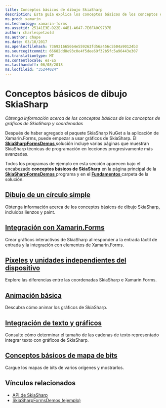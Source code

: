 ```yaml
---
title: Conceptos básicos de dibujo SkiaSharp
description: Esta guía explica los conceptos básicos de los conceptos de gráficos de SkiaSharp y coordenadas en aplicaciones de Xamarin.Forms.
ms.prod: xamarin
ms.technology: xamarin-forms
ms.assetid: 25141E3E-D22E-44B1-A647-7E6FA0C9737B
author: charlespetzold
ms.author: chape
ms.date: 03/10/2017
ms.openlocfilehash: 736921665664e559263fd56a456c5504a90124b3
ms.sourcegitcommit: 66682dd8e93c0e4f5dee69f32b5fc5a96443e307
ms.translationtype: MT
ms.contentlocale: es-ES
ms.lasthandoff: 06/08/2018
ms.locfileid: "35244024"
---
```

# <a name="skiasharp-drawing-basics"></a>Conceptos básicos de dibujo SkiaSharp

_Obtenga información acerca de los conceptos básicos de los conceptos de gráficos de SkiaSharp y coordenadas_

Después de haber agregado el paquete SkiaSharp NuGet a la aplicación de Xamarin.Forms, puede empezar a usar gráficos de SkiaSharp. El [ **SkiaSharpFormsDemos** ](https://developer.xamarin.com/samples/xamarin-forms/SkiaSharpForms/Demos/) solución incluye varias páginas que muestran SkiaSharp técnicas de programación en lecciones progresivamente más avanzadas.

Todos los programas de ejemplo en esta sección aparecen bajo el encabezado **conceptos básicos de SkiaSharp** en la página principal de la [ **SkiaSharpFormsDemos** ](https://developer.xamarin.com/samples/xamarin-forms/SkiaSharpForms/Demos/) programa y en el [ **Fundamentos** ](https://github.com/xamarin/xamarin-forms-samples/tree/master/SkiaSharpForms/Demos/Demos/SkiaSharpFormsDemos/Basics) carpeta de la solución.

## <a name="drawing-a-simple-circlecirclemd"></a>[Dibujo de un círculo simple](circle.md)

Obtenga información acerca de los conceptos básicos de dibujo SkiaSharp, incluidos lienzos y paint.

## <a name="integrating-with-xamarinformsintegrationmd"></a>[Integración con Xamarin.Forms](integration.md)

Crear gráficos interactivos de SkiaSharp al responder a la entrada táctil de entrada y la integración con elementos de Xamarin.Forms.

## <a name="pixels-and-device-independent-unitspixelsmd"></a>[Píxeles y unidades independientes del dispositivo](pixels.md)

Explore las diferencias entre las coordenadas SkiaSharp e Xamarin.Forms.

## <a name="basic-animationanimationmd"></a>[Animación básica](animation.md)

Descubra cómo animar los gráficos de SkiaSharp.

## <a name="integrating-text-and-graphicstextmd"></a>[Integración de texto y gráficos](text.md)

Consulte cómo determinar el tamaño de las cadenas de texto representado integrar texto con gráficos de SkiaSharp.

## <a name="bitmap-basicsbitmapsmd"></a>[Conceptos básicos de mapa de bits](bitmaps.md)

Cargue los mapas de bits de varios orígenes y mostrarlos.


## <a name="related-links"></a>Vínculos relacionados

- [API de SkiaSharp](https://developer.xamarin.com/api/root/SkiaSharp/)
- [SkiaSharpFormsDemos (ejemplo)](https://developer.xamarin.com/samples/xamarin-forms/SkiaSharpForms/Demos/)
